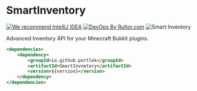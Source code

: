 # SmartInventory
[![We recommend IntelliJ IDEA](https://www.elegantobjects.org/intellij-idea.svg)](https://www.jetbrains.com/idea/)
[![DevOps By Rultor.com](https://www.rultor.com/b/yegor256/rultor)](https://www.rultor.com/p/portlek/configs)
![Smart Inventory](https://img.shields.io/maven-central/v/io.github.portlek/SmartInventory)

Advanced Inventory API for your Minecraft Bukkit plugins.

```xml
<dependencies>
    <dependency>
        <groupId>io.github.portlek</groupId>
        <artifactId>SmartInvnetory</artifactId>
        <version>${version}</version>
    </dependency>
</dependencies>
```
